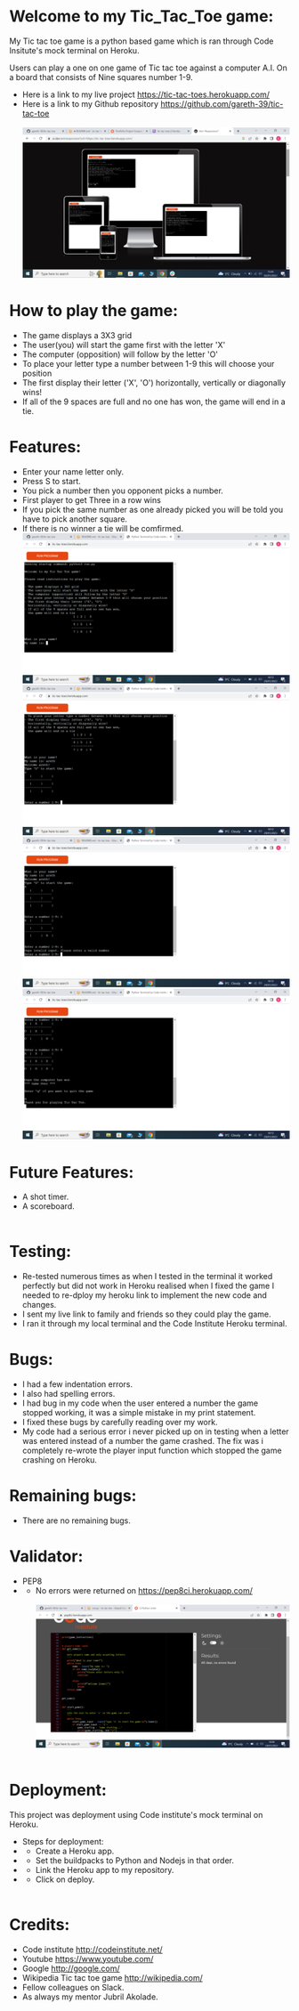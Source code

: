 # Welcome to my Tic_Tac_Toe game:


My Tic tac toe game is a python based game which is ran through Code Insitute's mock terminal on Heroku.<br>

Users can play a one on one game of Tic tac toe against a computer A.I. On a board that consists of Nine squares number 1-9.<br>

- Here is a link to my live project https://tic-tac-toes.herokuapp.com/
- Here is a link to my Github repository
https://github.com/gareth-39/tic-tac-toe
<br><br>
![Alt text](readMe.images/LiveGame.png) 


# How to play the game:

- The game displays a 3X3 grid
- The user(you) will start the game first with the letter 'X'
- The computer (opposition) will follow by the letter 'O'
- To place your letter type a number between 1-9 this will choose your position
- The first display their letter ('X', 'O')
  horizontally, vertically or diagonally wins!
- If all of the 9 spaces are full and no one has won,
  the game will end in a tie.
#

# Features:

- Enter your name letter only. 
- Press S to start.
- You pick a number then you opponent picks a number.
- First player to get Three in a row wins
- If you pick the same number as one already picked you will be told you have to pick another square.
- If there is no winner a tie will be comfirmed.
![Alt text](readMe.images/Game%20start.png)
![Alt text](readMe.images/name%20entry.png)
![Alt text](readMe.images/invalid%20input.png)
![Alt text](readMe.images/finished%20game.png)

#
# Future Features:

- A shot timer.
- A scoreboard. <br><br>

# Testing:
- Re-tested numerous times as when I tested in the terminal it worked perfectly but did not work in Heroku realised when I fixed the game I needed to re-dploy my heroku link to implement the new code and changes.
- I sent my live link to family and friends so they could play the game.
- I ran it through my local terminal and the Code Institute Heroku terminal.

# Bugs:
- I had a few indentation errors.
- I also had spelling errors.
- I had bug in my code when the user entered a number the game stopped working, it was a simple mistake in my print statement.
- I fixed these bugs by carefully reading over my work.
- My code had a serious error i never picked up on in testing when a letter was entered instead of a number the game crashed. The fix was i completely re-wrote the player input function which stopped the game crashing on Heroku. 

# Remaining bugs:
- There are no remaining bugs.

# Validator:
- PEP8
- - No errors were returned on https://pep8ci.herokuapp.com/ <br><br>
![Alt text](readMe.images/ci%20python.png)
<br><br>

# Deployment:
This project was deployment using Code institute's mock terminal on Heroku.

- Steps for deployment:
- - Create a Heroku app.
- - Set the buildpacks to Python and Nodejs in that order.
- - Link the Heroku app to my repository.
- - Click on deploy.<br><br>

# Credits:
- Code institute http://codeinstitute.net/
- Youtube https://www.youtube.com/
- Google http://google.com/
- Wikipedia Tic tac toe game http://wikipedia.com/
- Fellow colleagues on Slack.
- As always my mentor Jubril Akolade.